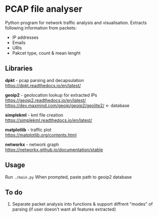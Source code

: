 # PCAP file analyser
Python program for network traffic analysis and visualisation. Extracts following information from packets:
- IP addresses 
- Emails
- URIs
- Pakcet type, count & mean lenght

## Libraries
**dpkt** - pcap parsing and decapsulation\
https://dpkt.readthedocs.io/en/latest/

**geoip2** - geolocation lookup for extracted IPs\
https://geoip2.readthedocs.io/en/latest/
\
https://dev.maxmind.com/geoip/geoip2/geolite2/ <- database

**simplekml** - kml file creation\
https://simplekml.readthedocs.io/en/latest/

**matplotlib** - traffic plot\
https://matplotlib.org/contents.html

**networkx** - network graph\
https://networkx.github.io/documentation/stable
## Usage
Run
`./main.py`
When prompted, paste path to geoip2 database
## To do
1. Separate packet analysis into functions & support diffrent "modes" of parsing (if user doesn't want all features extracted)
